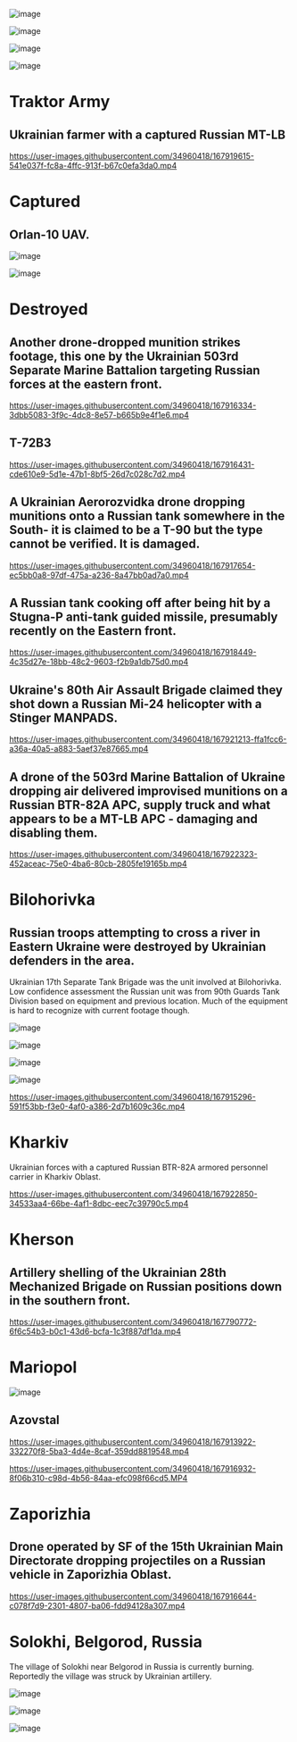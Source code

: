![image](https://user-images.githubusercontent.com/34960418/167792726-fdaf63a0-bda6-4366-a3b3-47882278ffbf.png)

![image](https://user-images.githubusercontent.com/34960418/167792821-c6313965-74fa-45ae-844a-f4d24f499bad.png)

![image](https://user-images.githubusercontent.com/34960418/167791549-40697b6f-c2a4-483e-9404-b7b783c0065e.png)

![image](https://user-images.githubusercontent.com/34960418/167792286-e44e25dd-5a0a-4268-a5fb-3c246b25e2b5.png)


# Traktor Army

## Ukrainian farmer with a captured Russian MT-LB

https://user-images.githubusercontent.com/34960418/167919615-541e037f-fc8a-4ffc-913f-b67c0efa3da0.mp4


# Captured 

## Orlan-10 UAV. 

![image](https://user-images.githubusercontent.com/34960418/167918750-a356758f-843c-49f1-be4d-76bfdf98b5e4.png)

![image](https://user-images.githubusercontent.com/34960418/167917077-eb3f89ca-bd8a-4029-bca2-43d846084a3e.png)


# Destroyed

## Another drone-dropped munition strikes footage, this one by the Ukrainian 503rd Separate Marine Battalion targeting Russian forces at the eastern front.

https://user-images.githubusercontent.com/34960418/167916334-3dbb5083-3f9c-4dc8-8e57-b665b9e4f1e6.mp4


## T-72B3

https://user-images.githubusercontent.com/34960418/167916431-cde610e9-5d1e-47b1-8bf5-26d7c028c7d2.mp4


## A Ukrainian Aerorozvidka drone dropping munitions onto a Russian tank somewhere in the South- it is claimed to be a T-90 but the type cannot be verified. It is damaged.

https://user-images.githubusercontent.com/34960418/167917654-ec5bb0a8-97df-475a-a236-8a47bb0ad7a0.mp4


## A Russian tank cooking off after being hit by a Stugna-P anti-tank guided missile, presumably recently on the Eastern front.

https://user-images.githubusercontent.com/34960418/167918449-4c35d27e-18bb-48c2-9603-f2b9a1db75d0.mp4


## Ukraine's 80th Air Assault Brigade claimed they shot down a Russian Mi-24 helicopter with a Stinger MANPADS.

https://user-images.githubusercontent.com/34960418/167921213-ffa1fcc6-a36a-40a5-a883-5aef37e87665.mp4


## A drone of the 503rd Marine Battalion of Ukraine dropping air delivered improvised munitions on a Russian BTR-82A APC, supply truck and what appears to be a MT-LB APC - damaging and disabling them.

https://user-images.githubusercontent.com/34960418/167922323-452aceac-75e0-4ba6-80cb-2805fe19165b.mp4


# Bilohorivka

## Russian troops attempting to cross a river in Eastern Ukraine were destroyed by Ukrainian defenders in the area.

Ukrainian 17th Separate Tank Brigade was the unit involved at Bilohorivka. Low confidence assessment the Russian unit was from 90th Guards Tank Division based on equipment and previous location. Much of the equipment is hard to recognize with current footage though.

![image](https://user-images.githubusercontent.com/34960418/167914225-28e54765-5f62-43ec-9c66-082bc06b3a43.png)

![image](https://user-images.githubusercontent.com/34960418/167913512-1d44cdee-f724-4116-a53d-dd721cd97dae.png)

![image](https://user-images.githubusercontent.com/34960418/167913522-72385cf1-5aa1-4335-bf6f-9da59e57014f.png)

![image](https://user-images.githubusercontent.com/34960418/167914316-9f7b2c63-3a13-43fb-ac31-d2e6365a34fb.png)

https://user-images.githubusercontent.com/34960418/167915296-591f53bb-f3e0-4af0-a386-2d7b1609c36c.mp4


# Kharkiv

Ukrainian forces with a captured Russian BTR-82A armored personnel carrier in Kharkiv Oblast.

https://user-images.githubusercontent.com/34960418/167922850-34533aa4-66be-4af1-8dbc-eec7c39790c5.mp4


# Kherson

## Artillery shelling of the Ukrainian 28th Mechanized Brigade on Russian positions down in the southern front.

https://user-images.githubusercontent.com/34960418/167790772-6f6c54b3-b0c1-43d6-bcfa-1c3f887df1da.mp4


# Mariopol

![image](https://user-images.githubusercontent.com/34960418/167916779-cc1b4fd3-7772-4ae0-8430-da4a3367a81c.png)

## Azovstal

https://user-images.githubusercontent.com/34960418/167913922-332270f8-5ba3-4d4e-8caf-359dd8819548.mp4

https://user-images.githubusercontent.com/34960418/167916932-8f06b310-c98d-4b56-84aa-efc098f66cd5.MP4


# Zaporizhia 

## Drone operated by SF of the 15th Ukrainian Main Directorate dropping projectiles on a Russian vehicle in Zaporizhia Oblast.

https://user-images.githubusercontent.com/34960418/167916644-c078f7d9-2301-4807-ba06-fdd94128a307.mp4



# Solokhi, Belgorod, Russia

The village of Solokhi near Belgorod in Russia is currently burning. Reportedly the village was struck by Ukrainian artillery.

![image](https://user-images.githubusercontent.com/34960418/167923191-b68bba74-4008-487b-a744-48e90a13127a.png)

![image](https://user-images.githubusercontent.com/34960418/167923218-c3f0c185-a712-4814-a17f-693c35c429da.png)

![image](https://user-images.githubusercontent.com/34960418/167923246-14dcc919-bdeb-4341-ae26-7ec243301c5e.png)


